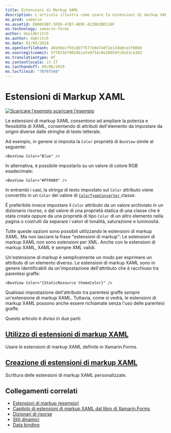 ```yaml
---
title: Estensioni di Markup XAML
description: L'articolo illustra come usare le estensioni di markup XAML di Xamarin.Forms per estendere la potenza e flessibilità di XAML, consentendo di attributi dell'elemento da impostare da origini diverse dalle stringhe di testo letterale.
ms.prod: xamarin
ms.assetid: EB06C8B7-3FD5-47B7-A09C-A13063BD110F
ms.technology: xamarin-forms
author: davidbritch
ms.author: dabritch
ms.date: 01/05/2018
ms.openlocfilehash: 40a50ecf93c8b77577e8e74df2e134b0ce3f80b6
ms.sourcegitcommit: 57f815bf0024b1afe9754c0e28054fc0a53ce302
ms.translationtype: HT
ms.contentlocale: it-IT
ms.lasthandoff: 09/06/2019
ms.locfileid: "70767548"
---
```

# <a name="xaml-markup-extensions"></a>Estensioni di Markup XAML

[![Scaricare l'esempio](~/media/shared/download.png) scaricare l'esempio](https://docs.microsoft.com/samples/xamarin/xamarin-forms-samples/xaml-markupextensions)

Le estensioni di markup XAML consentono ad ampliare la potenza e flessibilità di XAML, consentendo di attributi dell'elemento da impostare da origini diverse dalle stringhe di testo letterale.

Ad esempio, in genere si imposta la `Color` proprietà di `BoxView` simile al seguente:

```xaml
<BoxView Color="Blue" />
```

In alternativa, è possibile impostarlo su un valore di colore RGB esadecimale:

```xaml
<BoxView Color="#FF0080" />
```

In entrambi i casi, la stringa di testo impostato sul `Color` attributo viene convertito in un `Color` del valore di [ `ColorTypeConverter` ](xref:Xamarin.Forms.ColorTypeConverter) classe.

È preferibile invece impostare il `Color` attributo da un valore archiviato in un dizionario risorse, o dal valore di una proprietà statica di una classe che è stata creata oppure da una proprietà di tipo `Color` di un altro elemento nella pagina o costruiti da separare i valori di tonalità, saturazione e luminosità.

Tutte queste opzioni sono possibili utilizzando le estensioni di markup XAML. Ma non lasciare la frase "estensioni di markup": Le estensioni di markup XAML *non* sono estensioni per XML. Anche con le estensioni di markup XAML, XAML è sempre XML validi.

Un'estensione di markup è semplicemente un modo per esprimere un attributo di un elemento diverso. Le estensioni di markup XAML sono in genere identificabili da un'impostazione dell'attributo che è racchiuso tra parentesi graffe:

```xaml
<BoxView Color="{StaticResource themeColor}" />
```

Qualsiasi impostazione dell'attributo tra parentesi graffe *sempre* un'estensione di markup XAML. Tuttavia, come si vedrà, le estensioni di markup XAML possono anche essere richiamate senza l'uso delle parentesi graffe.

Questo articolo è diviso in due parti:

## <a name="consuming-xaml-markup-extensionsconsumingmd"></a>[Utilizzo di estensioni di markup XAML](consuming.md)  

Usare le estensioni di markup XAML definite in Xamarin.Forms.

## <a name="creating-xaml-markup-extensionscreatingmd"></a>[Creazione di estensioni di markup XAML](creating.md)

Scrittura delle estensioni di markup XAML personalizzate.

## <a name="related-links"></a>Collegamenti correlati

- [Estensioni di markup (esempio)](https://docs.microsoft.com/samples/xamarin/xamarin-forms-samples/xaml-markupextensions)
- [Capitolo di estensioni di markup XAML dal libro di Xamarin.Forms](~/xamarin-forms/creating-mobile-apps-xamarin-forms/summaries/chapter10.md)
- [Dizionari di risorse](~/xamarin-forms/xaml/resource-dictionaries.md)
- [Stili dinamici](~/xamarin-forms/user-interface/styles/dynamic.md)
- [Data binding](~/xamarin-forms/app-fundamentals/data-binding/index.md)
